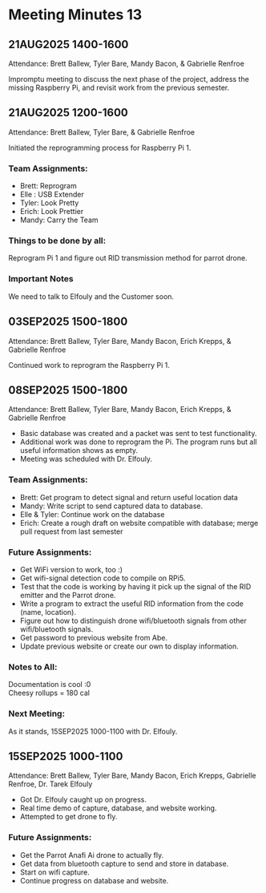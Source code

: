 # Meeting Minutes 13
## 21AUG2025 1400-1600
Attendance: Brett Ballew, Tyler Bare, Mandy Bacon, & Gabrielle Renfroe

Impromptu meeting to discuss the next phase of the project, address the missing Raspberry Pi, and revisit work from the previous semester.

## 21AUG2025 1200-1600
Attendance: Brett Ballew, Tyler Bare, & Gabrielle Renfroe

Initiated the reprogramming process for Raspberry Pi 1.

### Team Assignments:
* Brett: Reprogram
* Elle : USB Extender
* Tyler: Look Pretty
* Erich: Look Prettier
* Mandy: Carry the Team

### Things to be done by all:

Reprogram Pi 1 and figure out RID transmission method for parrot drone.

### Important Notes

We need to talk to Elfouly and the Customer soon.

## 03SEP2025 1500-1800
Attendance: Brett Ballew, Tyler Bare, Mandy Bacon, Erich Krepps, & Gabrielle Renfroe

Continued work to reprogram the Raspberry Pi 1. 

## 08SEP2025 1500-1800
Attendance: Brett Ballew, Tyler Bare, Mandy Bacon, Erich Krepps, & Gabrielle Renfroe

* Basic database was created and a packet was sent to test functionality. 
* Additional work was done to reprogram the Pi. The program runs but all useful information shows as empty. 
* Meeting was scheduled with Dr. Elfouly. 

### Team Assignments:
* Brett: Get program to detect signal and return useful location data
* Mandy: Write script to send captured data to database. 
* Elle & Tyler: Continue work on the database
* Erich: Create a rough draft on website compatible with database; merge pull request from last semester

### Future Assignments:
* Get WiFi version to work, too :)
* Get wifi-signal detection code to compile on RPi5. 
* Test that the code is working by having it pick up the signal of the RID emitter and the Parrot drone. 
* Write a program to extract the useful RID information from the code (name, location). 
* Figure out how to distinguish drone wifi/bluetooth signals from other wifi/bluetooth signals. 
* Get password to previous website from Abe. 
* Update previous website or create our own to display information.

### Notes to All: 
Documentation is cool :0 <br>
Cheesy rollups = 180 cal

### Next Meeting: 
As it stands, 15SEP2025 1000-1100 with Dr. Elfouly. 

## 15SEP2025 1000-1100
Attendance: Brett Ballew, Tyler Bare, Mandy Bacon, Erich Krepps, Gabrielle Renfroe, Dr. Tarek Elfouly

* Got Dr. Elfouly caught up on progress.
* Real time demo of capture, database, and website working.
* Attempted to get drone to fly. 

### Future Assignments:
* Get the Parrot Anafi Ai drone to actually fly.
* Get data from bluetooth capture to send and store in database.
* Start on wifi capture.
* Continue progress on database and website. 
